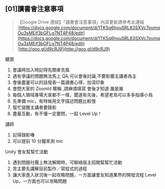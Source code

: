 
## [01]讀書會注意事項

>【Google Drive 連結】「讀書會注意事項」內容更新請參考此連結
> <br>[https://docs.google.com/document/d/1TKSq6houSRL83SXVc7ovmqOu3sMEif3bGFLg7NT4P48/edit](https://docs.google.com/document/d/1TKSq6houSRL83SXVc7ovmqOu3sMEif3bGFLg7NT4P48/edit)
> <br>[http://goo.gl/d9cRJ9](http://goo.gl/d9cRJ9)

聽眾

1. 會議時加入時記得先關麥克風
2. 遇有爭議的問題無法馬上 QA,可以會後討論,不要影響主講者為主
3. 會後盡量可以的話發表一篇讀書心得，加深印象
4. 會問大家的 ZoomId 暱稱 ,請麻煩填寫 會後才知道 誰是誰
5. 每個人領域專場大家都不一樣，聞道有先後，希望老鳥可以多多指導小鳥
6. 先準備 mic，有時候用文字描述問題比較慢
7. 幫忙提醒主講者要錄影
8. 盡量互動，有不懂一定要問，一起 Level Up！

講師

1. 記得錄影嚕
2. 可以提前 10 分鐘來測 mic

Unity 會友幫幫忙活動

1. 遇到問題社團上無法解開時，可聯絡版主招開幫幫忙活動
2. 苦主要先講解目前製作／寫程式的過程
3. 讓大家進入狀況後一起攻略問題，一方面讓會友知道業界的開發流程 Level Up，一方面也可以攻略問題

<br>
